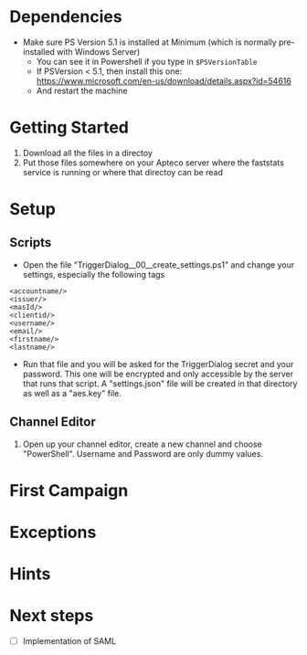 # Dependencies

* Make sure PS Version 5.1 is installed at Minimum (which is normally pre-installed with Windows Server)
  * You can see it in Powershell if you type in ```$PSVersionTable```
  * If PSVersion < 5.1, then install this one: https://www.microsoft.com/en-us/download/details.aspx?id=54616
  * And restart the machine

# Getting Started

1. Download all the files in a directoy
1. Put those files somewhere on your Apteco server where the faststats service is running or where that directoy can be read

# Setup

## Scripts

* Open the file "TriggerDialog__00__create_settings.ps1" and change your settings, especially the following tags<br/>
~~~
<accountname/>
<issuer/>
<masId/> 
<clientid/>
<username/>
<email/>
<firstname/>
<lastname/>
~~~
* Run that file and you will be asked for the TriggerDialog secret and your password. This one will be encrypted and only accessible by the server that runs that script. A "settings.json" file will be created in that directory as well as a "aes.key" file.

## Channel Editor

1. Open up your channel editor, create a new channel and choose "PowerShell". Username and Password are only dummy values.

# First Campaign

# Exceptions

# Hints

# Next steps

- [ ] Implementation of SAML